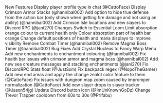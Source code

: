 New Features
Display player profile type in chat (@CattoFace)
Display Crimson Armor Stacks (@hannibal002)
Add option to hide true defense from the action bar (only shown when getting fire damage and not using an ability) (@hannibal002)
Add Crimson Isle locations and new slayers to Discord RPC (@jani270)
Changes
Switch to Essential Loom
Limit absorption orange colour to current health only
Colour absorption part of health bar orange
Change default positions of health and mana displays to improve visibility
Remove Combat Timer (@hannibal002)
Remove Magma Boss Timer (@hannibal002)
Bug Fixes
Add Crystal Nucleus to Fancy Warp Menu
Add new enchantments to enchantment colouring (@hannibal002)
Fix health bar issues with crimson armor and magma boss (@hannibal002)
Add new sea creature messages and stacking enchantments (@jani270)
Fix DiscordRPC Stats float (@JustSxm)
Fix backpack regex (@NopoTheGamer)
Add new end areas and apply the change zealot color feature to them (@CattoFace)
Fix issues with dungeon map zoom caused by impromper normalization (@CattoFace)
Add new slayer drops to slayer tracker (@Jason54jg)
Update Discord button icon (@ImUnKnownGoDz)
Change Trevor Trapper cooldown from 60s to 30s (@Prifabu)
